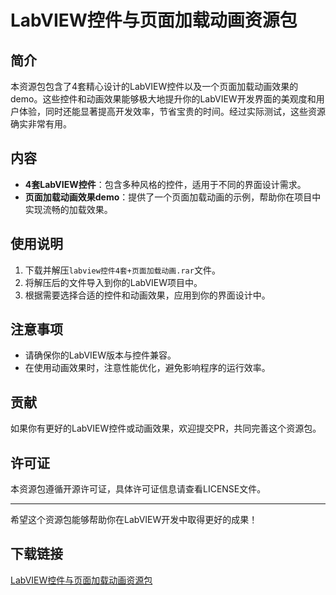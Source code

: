 # LabVIEW控件与页面加载动画资源包

## 简介
本资源包包含了4套精心设计的LabVIEW控件以及一个页面加载动画效果的demo。这些控件和动画效果能够极大地提升你的LabVIEW开发界面的美观度和用户体验，同时还能显著提高开发效率，节省宝贵的时间。经过实际测试，这些资源确实非常有用。

## 内容
- **4套LabVIEW控件**：包含多种风格的控件，适用于不同的界面设计需求。
- **页面加载动画效果demo**：提供了一个页面加载动画的示例，帮助你在项目中实现流畅的加载效果。

## 使用说明
1. 下载并解压`labview控件4套+页面加载动画.rar`文件。
2. 将解压后的文件导入到你的LabVIEW项目中。
3. 根据需要选择合适的控件和动画效果，应用到你的界面设计中。

## 注意事项
- 请确保你的LabVIEW版本与控件兼容。
- 在使用动画效果时，注意性能优化，避免影响程序的运行效率。

## 贡献
如果你有更好的LabVIEW控件或动画效果，欢迎提交PR，共同完善这个资源包。

## 许可证
本资源包遵循开源许可证，具体许可证信息请查看LICENSE文件。

---

希望这个资源包能够帮助你在LabVIEW开发中取得更好的成果！

## 下载链接

[LabVIEW控件与页面加载动画资源包](https://pan.quark.cn/s/71bbce9b9fb8)